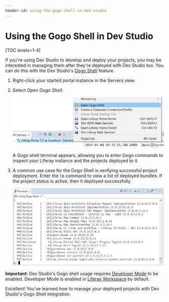 ```yaml
---
header-id: using-the-gogo-shell-in-dev-studio
---
```


# Using the Gogo Shell in Dev Studio

[TOC levels=1-4]

If you're using Dev Studio to develop and deploy your projects, you may be
interested in managing them after they're deployed with Dev Studio too. You can
do this with the Dev Studio's
[Gogo Shell](/docs/7-2/reference/-/knowledge_base/reference/using-the-felix-gogo-shell)
feature.

1.  Right-click your started portal instance in the Servers view.

2.  Select *Open Gogo Shell*. 

    ![Figure 1: Select *Open Gogo Shell* to open a terminal window in Dev Studio using Gogo shell.](../../../images/open-gogo-shell.png)

    A Gogo shell terminal appears, allowing you to enter Gogo commands to
    inspect your Liferay instance and the projects deployed to it.

3.  A common use case for the Gogo Shell is verifying successful project
    deployment. Enter the `lb` command to view a list of deployed bundles. If
    the project status is active, then it deployed successfully.

    ![Figure 2: You can check to see if your project deployed successfully to Liferay using the Gogo shell.](../../../images/gogo-deploy-successful.png)

**Important:** Dev Studio's Gogo shell usage requires
[Developer Mode](/docs/7-2/frameworks/-/knowledge_base/frameworks/using-developer-mode-with-themes#setting-developer-mode-for-your-server-in-liferay-ide)
to be enabled. Developer Mode is enabled in
[Liferay Workspace](/docs/7-2/reference/-/knowledge_base/reference/liferay-workspace)
by default.

Excellent! You've learned how to manage your deployed projects with Dev Studio's
Gogo Shell integration.
